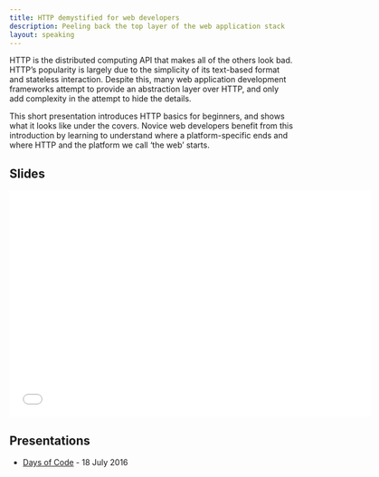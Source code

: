 ```yaml
---
title: HTTP demystified for web developers
description: Peeling back the top layer of the web application stack
layout: speaking
---
```


HTTP is the distributed computing API that makes all of the others look bad.
HTTP’s popularity is largely due to the simplicity of its text-based format and stateless interaction.
Despite this, many web application development frameworks attempt to provide an abstraction layer over HTTP, and only add complexity in the attempt to hide the details.

This short presentation introduces HTTP basics for beginners, and shows what it looks like under the covers.
Novice web developers benefit from this introduction by learning to understand where a platform-specific ends and where HTTP and the platform we call ‘the web’ starts.


## Slides

<iframe src="//www.slideshare.net/slideshow/embed_code/key/BBYPPgjqyCKBlE" width="640" height="400" frameborder="0" marginwidth="0" marginheight="0" scrolling="no"></iframe>

## Presentations

* [Days of Code](http://www.daysofcode.nl) - 18 July 2016
